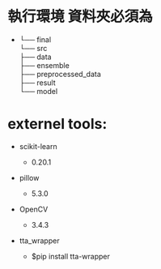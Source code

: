 # 執行環境 資料夾必須為
* └── final  
      └── src  
          ├── data  
          ├── ensemble  
	  ├── preprocessed_data  
 	  ├── result  
          └── model  


        
		
# externel tools:

* scikit-learn 
    * 0.20.1
	
* pillow 
    * 5.3.0

* OpenCV
    * 3.4.3

* tta_wrapper
    * $pip install tta-wrapper


